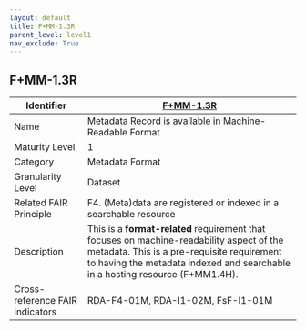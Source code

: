 ```yaml
---
layout: default
title: F+MM-1.3R
parent_level: level1
nav_exclude: True
---
```


## F+MM-1.3R

| Identifier | [F+MM-1.3R](https://github.com/FAIRplus/Data-Maturity/blob/indicator-definitions/docs/_indicators/B.%20F%2BMM-1.3R.md) |
| ---------- | ----------|
| Name | Metadata Record is available in Machine-Readable Format |
| Maturity Level | 1 |
| Category | Metadata Format |
| Granularity Level | Dataset |
| Related FAIR Principle | F4. (Meta)data are registered or indexed in a searchable resource |
| Description | This is a **format-related** requirement that focuses on machine-readability aspect of the metadata. This is a pre-requisite requirement to having the metadata indexed and searchable in a hosting resource (F+MM1.4H). |
| Cross-reference FAIR indicators | RDA-F4-01M, RDA-I1-02M, FsF-I1-01M |
